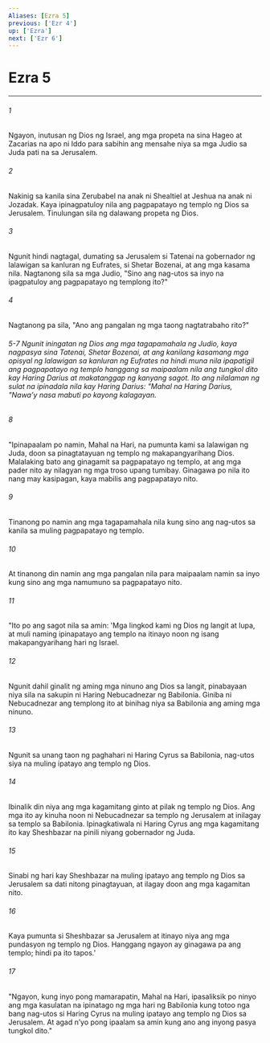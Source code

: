 ```yaml
---
Aliases: [Ezra 5]
previous: ['Ezr 4']
up: ['Ezra']
next: ['Ezr 6']
---
```

# Ezra 5

***






















###### 1 










Ngayon, inutusan ng Dios ng Israel, ang mga propeta na sina Hageo at Zacarias na apo ni Iddo para sabihin ang mensahe niya sa mga Judio sa Juda pati na sa Jerusalem. 





















###### 2 










Nakinig sa kanila sina Zerubabel na anak ni Shealtiel at Jeshua na anak ni Jozadak. Kaya ipinagpatuloy nila ang pagpapatayo ng templo ng Dios sa Jerusalem. Tinulungan sila ng dalawang propeta ng Dios. 





















###### 3 










Ngunit hindi nagtagal, dumating sa Jerusalem si Tatenai na gobernador ng lalawigan sa kanluran ng Eufrates, si Shetar Bozenai, at ang mga kasama nila. Nagtanong sila sa mga Judio, "Sino ang nag-utos sa inyo na ipagpatuloy ang pagpapatayo ng templong ito?" 





















###### 4 










Nagtanong pa sila, "Ano ang pangalan ng mga taong nagtatrabaho rito?" 

###### 5-7 Ngunit iningatan ng Dios ang mga tagapamahala ng Judio, kaya nagpasya sina Tatenai, Shetar Bozenai, at ang kanilang kasamang mga opisyal ng lalawigan sa kanluran ng Eufrates na hindi muna nila ipapatigil ang pagpapatayo ng templo hanggang sa maipaalam nila ang tungkol dito kay Haring Darius at makatanggap ng kanyang sagot. Ito ang nilalaman ng sulat na ipinadala nila kay Haring Darius: "Mahal na Haring Darius, "Nawaʼy nasa mabuti po kayong kalagayan. 





















###### 8 










"Ipinapaalam po namin, Mahal na Hari, na pumunta kami sa lalawigan ng Juda, doon sa pinagtatayuan ng templo ng makapangyarihang Dios. Malalaking bato ang ginagamit sa pagpapatayo ng templo, at ang mga pader nito ay nilagyan ng mga troso upang tumibay. Ginagawa po nila ito nang may kasipagan, kaya mabilis ang pagpapatayo nito. 





















###### 9 










Tinanong po namin ang mga tagapamahala nila kung sino ang nag-utos sa kanila sa muling pagpapatayo ng templo. 





















###### 10 










At tinanong din namin ang mga pangalan nila para maipaalam namin sa inyo kung sino ang mga namumuno sa pagpapatayo nito. 





















###### 11 










"Ito po ang sagot nila sa amin: 'Mga lingkod kami ng Dios ng langit at lupa, at muli naming ipinapatayo ang templo na itinayo noon ng isang makapangyarihang hari ng Israel. 





















###### 12 










Ngunit dahil ginalit ng aming mga ninuno ang Dios sa langit, pinabayaan niya sila na sakupin ni Haring Nebucadnezar ng Babilonia. Giniba ni Nebucadnezar ang templong ito at binihag niya sa Babilonia ang aming mga ninuno. 





















###### 13 










Ngunit sa unang taon ng paghahari ni Haring Cyrus sa Babilonia, nag-utos siya na muling ipatayo ang templo ng Dios. 





















###### 14 










Ibinalik din niya ang mga kagamitang ginto at pilak ng templo ng Dios. Ang mga ito ay kinuha noon ni Nebucadnezar sa templo ng Jerusalem at inilagay sa templo sa Babilonia. Ipinagkatiwala ni Haring Cyrus ang mga kagamitang ito kay Sheshbazar na pinili niyang gobernador ng Juda. 





















###### 15 










Sinabi ng hari kay Sheshbazar na muling ipatayo ang templo ng Dios sa Jerusalem sa dati nitong pinagtayuan, at ilagay doon ang mga kagamitan nito. 





















###### 16 










Kaya pumunta si Sheshbazar sa Jerusalem at itinayo niya ang mga pundasyon ng templo ng Dios. Hanggang ngayon ay ginagawa pa ang templo; hindi pa ito tapos.' 





















###### 17 










"Ngayon, kung inyo pong mamarapatin, Mahal na Hari, ipasaliksik po ninyo ang mga kasulatan na ipinatago ng mga hari ng Babilonia kung totoo nga bang nag-utos si Haring Cyrus na muling ipatayo ang templo ng Dios sa Jerusalem. At agad nʼyo pong ipaalam sa amin kung ano ang inyong pasya tungkol dito."
